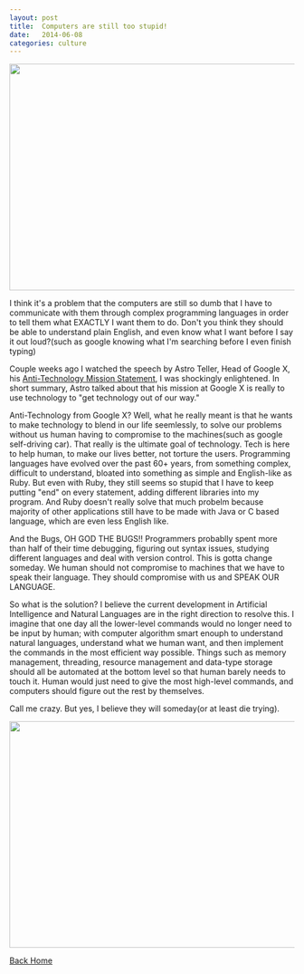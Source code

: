 ```yaml
---
layout: post
title:  Computers are still too stupid!
date:   2014-06-08
categories: culture
---
```


<img src="{{ site.url }}/images/dumb_pc.jpg" height="400" width="600" alt="">

I think it's a problem that the computers are still so dumb that I have to communicate with them through complex programming languages in order to tell them what EXACTLY I want them to do. Don't you think they should be able to understand plain English, and even know what I want before I say it out loud?(such as google knowing what I'm searching before I even finish typing)

Couple weeks ago I watched the speech by Astro Teller, Head of Google X, his <a target="blank1" href="http://techcrunch.com/2014/05/06/googlex-head-of-moonshots-astro-teller-technology-should-make-you-feel-more-human-not-less-human/">Anti-Technology Mission Statement</a>, I was shockingly enlightened. In short summary, Astro talked about that his mission at Google X is really to use technology to "get technology out of our way."

Anti-Technology from Google X? Well, what he really meant is that he wants to make technology to blend in our life seemlessly, to solve our problems without us human having to compromise to the machines(such as google self-driving car). That really is the ultimate goal of technology. Tech is here to help human, to make our lives better, not torture the users. Programming languages have evolved over the past 60+ years, from something complex, difficult to understand, bloated into something as simple and English-like as Ruby. But even with Ruby, they still seems so stupid that I have to keep putting "end" on every statement, adding different libraries into my program. And Ruby doesn't really solve that much probelm because majority of other applications still have to be made with Java or C based language, which are even less English like.

And the Bugs, OH GOD THE BUGS!! Programmers probablly spent more than half of their time debugging, figuring out syntax issues, studying different languages and deal with version control. This is gotta change someday. We human should not compromise to machines that we have to speak their language. They should compromise with us and SPEAK OUR LANGUAGE.

So what is the solution? I believe the current development in Artificial Intelligence and Natural Languages are in the right direction to resolve this. I imagine that one day all the lower-level commands would no longer need to be input by human; with computer algorithm smart enouph to understand natural languages, understand what we human want, and then implement the commands in the most efficient way possible. Things such as memory management, threading, resource management and data-type storage should all be automated at the bottom level so that human barely needs to touch it. Human would just need to give the most high-level commands, and computers should figure out the rest by themselves.

<p>Call me crazy. But yes, I believe they will someday(or at least die trying).</p>

<img src="{{ site.url }}/images/smart_robot.jpg" height="400" width="600" alt="">

<a href="{{ site.url }}">Back Home</a>